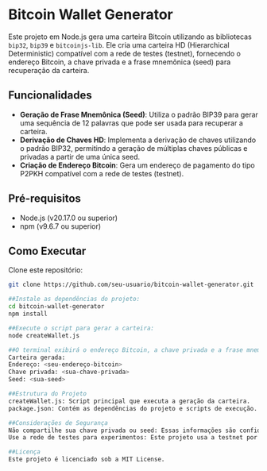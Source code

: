 # Bitcoin Wallet Generator

Este projeto em Node.js gera uma carteira Bitcoin utilizando as bibliotecas `bip32`, `bip39` e `bitcoinjs-lib`. Ele cria uma carteira HD (Hierarchical Deterministic) compatível com a rede de testes (testnet), fornecendo o endereço Bitcoin, a chave privada e a frase mnemônica (seed) para recuperação da carteira.

## Funcionalidades

- **Geração de Frase Mnemônica (Seed)**: Utiliza o padrão BIP39 para gerar uma sequência de 12 palavras que pode ser usada para recuperar a carteira.
- **Derivação de Chaves HD**: Implementa a derivação de chaves utilizando o padrão BIP32, permitindo a geração de múltiplas chaves públicas e privadas a partir de uma única seed.
- **Criação de Endereço Bitcoin**: Gera um endereço de pagamento do tipo P2PKH compatível com a rede de testes (testnet).

## Pré-requisitos

- Node.js (v20.17.0 ou superior)
- npm (v9.6.7 ou superior)

## Como Executar

Clone este repositório:

```bash
git clone https://github.com/seu-usuario/bitcoin-wallet-generator.git

##Instale as dependências do projeto:
cd bitcoin-wallet-generator
npm install

##Execute o script para gerar a carteira:
node createWallet.js

##O terminal exibirá o endereço Bitcoin, a chave privada e a frase mnemônica (seed):
Carteira gerada:
Endereço: <seu-endereço-bitcoin>
Chave privada: <sua-chave-privada>
Seed: <sua-seed>

##Estrutura do Projeto
createWallet.js: Script principal que executa a geração da carteira.
package.json: Contém as dependências do projeto e scripts de execução.

##Considerações de Segurança
Não compartilhe sua chave privada ou seed: Essas informações são confidenciais e permitem acesso total aos fundos da sua carteira.
Use a rede de testes para experimentos: Este projeto usa a testnet por padrão. Se você deseja utilizar a rede principal, altere o código para usar bitcoin.networks.bitcoin, mas esteja ciente dos riscos.

##Licença
Este projeto é licenciado sob a MIT License.



